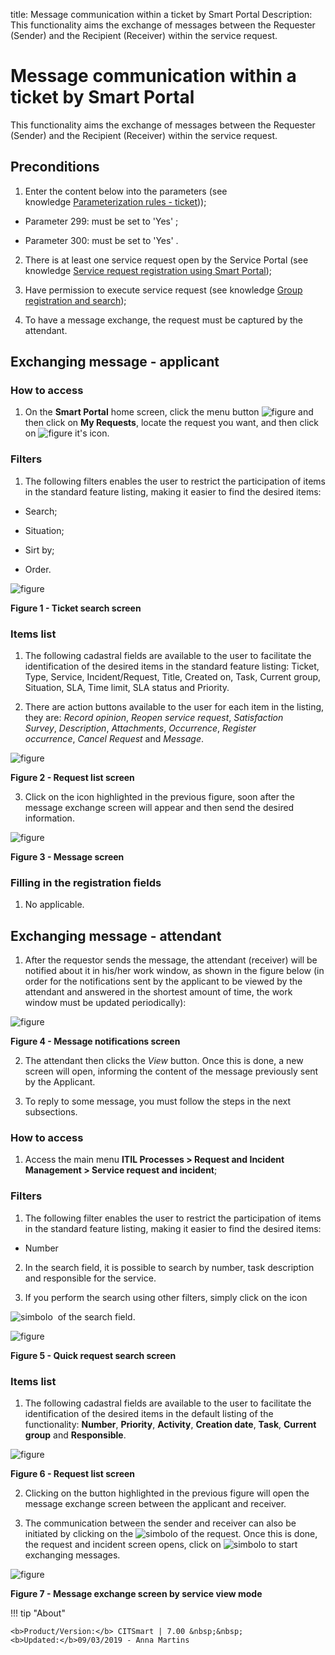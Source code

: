 title: Message communication within a ticket by Smart Portal
Description: This functionality aims the exchange of messages between the Requester (Sender) and the Recipient (Receiver) within the service request.

# Message communication within a ticket by Smart Portal

This functionality aims the exchange of messages between the Requester (Sender)
and the Recipient (Receiver) within the service request.

Preconditions
-------------

1.  Enter the content below into the parameters (see knowledge [Parameterization
    rules - ticket][1]));

-   Parameter 299: must be set to 'Yes' ;

-   Parameter 300: must be set to 'Yes' .

2.  There is at least one service request open by the Service Portal (see
    knowledge [Service request registration using Smart Portal][2]);

3.  Have permission to execute service request (see knowledge [Group
    registration and search][3]);

4.  To have a message exchange, the request must be captured by the attendant.

Exchanging message - applicant
------------------------------

### How to access

1.  On the **Smart Portal** home screen, click the menu button ![figure](images/simb-meno.white.jpg) and then click
    on **My Requests**, locate the request you want, and then click on ![figure](images/simb-mens.jpg) it's
    icon.

### Filters

1.  The following filters enables the user to restrict the participation of
    items in the standard feature listing, making it easier to find the desired
    items:

-   Search;

-   Situation;

-   Sirt by;

-   Order.

![figure](images/mensa.img1.jpg)

**Figure 1 - Ticket search screen**

### Items list

1.  The following cadastral fields are available to the user to facilitate the
    identification of the desired items in the standard feature
    listing: Ticket, Type, Service, Incident/Request, Title, Created on, Task,
    Current group, Situation, SLA, Time limit, SLA status and Priority.

2.  There are action buttons available to the user for each item in the listing,
    they are: *Record opinion*, *Reopen service request*, *Satisfaction
    Survey*, *Description*, *Attachments*, *Occurrence*, *Register
    occurrence*, *Cancel Request* and *Message*.

   ![figure](images/mensa.img2.jpg)
   
   **Figure 2 - Request list screen**

3.  Click on the icon highlighted in the previous figure, soon after the message
    exchange screen will appear and then send the desired information.

![figure](images/mensa.img3.jpg)

**Figure 3 - Message screen**

### Filling in the registration fields

1.  No applicable.

Exchanging message - attendant
------------------------------

1.  After the requestor sends the message, the attendant (receiver) will be
    notified about it in his/her work window, as shown in the figure below (in
    order for the notifications sent by the applicant to be viewed by the
    attendant and answered in the shortest amount of time, the work window must
    be updated periodically):

   ![figure](images/mensa.img4.jpg)
   
   **Figure 4 - Message notifications screen**

2.  The attendant then clicks the *View* button. Once this is done, a new screen
    will open, informing the content of the message previously sent by the
    Applicant.

3.  To reply to some message, you must follow the steps in the next subsections.

### How to access

1.  Access the main menu **ITIL Processes > Request and Incident Management >
    Service request and incident**;

### Filters

1.  The following filter enables the user to restrict the participation of items
    in the standard feature listing, making it easier to find the desired items:

-   Number

2.  In the search field, it is possible to search by number, task description
    and responsible for the service.

3.  If you perform the search using other filters, simply click on the icon 

   ![simbolo](images/simb-seta-down.jpg)  of the search field.

![figure](images/mensa.img5.jpg)

**Figure 5 - Quick request search screen**

### Items list

1.  The following cadastral fields are available to the user to facilitate the
    identification of the desired items in the default listing of the
    functionality: **Number**, **Priority**, **Activity**, **Creation
    date**, **Task**, **Current group** and **Responsible**.

   ![figure](images/mensa.img6.jpg)
   
   **Figure 6 - Request list screen**

2.  Clicking on the button highlighted in the previous figure will open the
    message exchange screen between the applicant and receiver.

3.  The communication between the sender and receiver can also be initiated by
    clicking on the ![simbolo](images/simb-eye.jpg) of the request. Once this is done, the request and incident
    screen opens, click on ![simbolo](images/simb-talk.jpg) to start exchanging messages.

![figure](images/mensa.img7.jpg)

**Figure 7 - Message exchange screen by service view mode**

    
!!! tip "About"

    <b>Product/Version:</b> CITSmart | 7.00 &nbsp;&nbsp;
    <b>Updated:</b>09/03/2019 - Anna Martins

[1]:/en-us/citsmart-platform-7/plataform-administration/parameters-list/parametrizaion-ticket.html
[2]:/en-us/citsmart-platform-7/processes/portfolio-and-catalog/smart-portal/service-request.html
[3]:/en-us/citsmart-platform-7/initial-settings/access-settings/user/group.html

